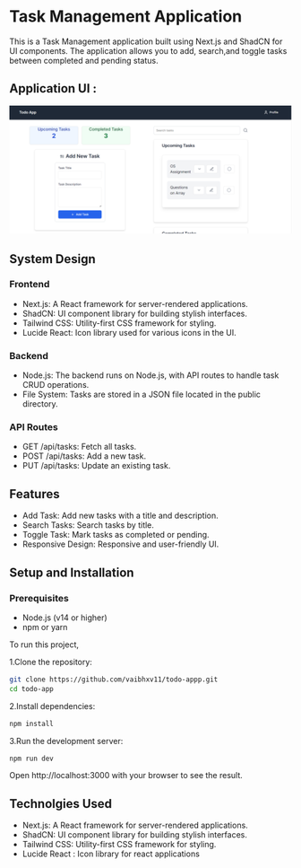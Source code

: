 
# Task Management Application

This is a Task Management application built using Next.js and ShadCN for UI components. The application allows you to add, search,and toggle tasks between completed and pending status.

## Application UI :

![image](https://github.com/vaibhxv11/todo-app/blob/master/public/ui.png)


## System Design

### Frontend 
- Next.js: A React framework for server-rendered applications.
- ShadCN: UI component library for building stylish interfaces.
- Tailwind CSS: Utility-first CSS framework for styling.
- Lucide React: Icon library used for various icons in the UI.

### Backend
- Node.js: The backend runs on Node.js, with API routes to handle task CRUD operations.
- File System: Tasks are stored in a JSON file located in the public directory.

### API Routes
- GET /api/tasks: Fetch all tasks.
- POST /api/tasks: Add a new task.
- PUT /api/tasks: Update an existing task.
## Features

- Add Task: Add new tasks with a title and description.
- Search Tasks: Search tasks by title.
- Toggle Task: Mark tasks as completed or pending.
- Responsive Design: Responsive and user-friendly UI.




## Setup and Installation

### Prerequisites
- Node.js (v14 or higher)
- npm or yarn

To run this project,

1.Clone the repository:
```bash
git clone https://github.com/vaibhxv11/todo-appp.git
cd todo-app
```
2.Install dependencies:
```bash
npm install
```
3.Run the development server:
```bash
npm run dev
```
Open http://localhost:3000 with your browser to see the result.


## Technolgies Used

- Next.js: A React framework for server-rendered applications.
- ShadCN: UI component library for building stylish interfaces.
- Tailwind CSS: Utility-first CSS framework for styling.
- Lucide React : Icon library for react applications
